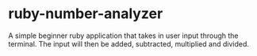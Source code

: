 # ruby-number-analyzer

A simple beginner ruby application that takes in user input through the terminal. The input will then be added, subtracted, multiplied and divided.
